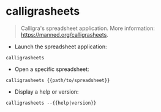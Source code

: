 # calligrasheets

> Calligra's spreadsheet application.
> More information: <https://manned.org/calligrasheets>.

- Launch the spreadsheet application:

`calligrasheets`

- Open a specific spreadsheet:

`calligrasheets {{path/to/spreadsheet}}`

- Display a help or version:

`calligrasheets --{{help|version}}`
